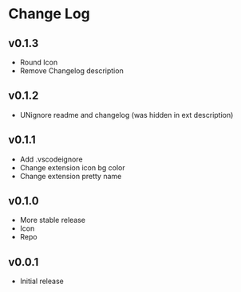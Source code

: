 # Change Log

## v0.1.3

- Round Icon
- Remove Changelog description

## v0.1.2

- UNignore readme and changelog (was hidden in ext description)

## v0.1.1
- Add .vscodeignore
- Change extension icon bg color
- Change extension pretty name

## v0.1.0
- More stable release
- Icon
- Repo

## v0.0.1
- Initial release